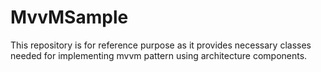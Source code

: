 # MvvMSample
This repository is for reference purpose as it provides necessary classes needed for implementing mvvm pattern using architecture components.
